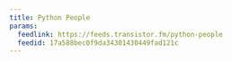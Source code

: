 ```yaml
---
title: Python People
params:
  feedlink: https://feeds.transistor.fm/python-people
  feedid: 17a588bec0f9da34301430449fad121c
---
```

